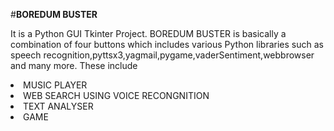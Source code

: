 #<b>BOREDUM BUSTER</b>

It is a Python GUI Tkinter Project. BOREDUM BUSTER is basically a combination of four buttons which includes various Python libraries such as speech recognition,pyttsx3,yagmail,pygame,vaderSentiment,webbrowser and many more. These include

<li> MUSIC PLAYER
<li> WEB SEARCH USING VOICE RECONGNITION
<li> TEXT ANALYSER
<li> GAME
